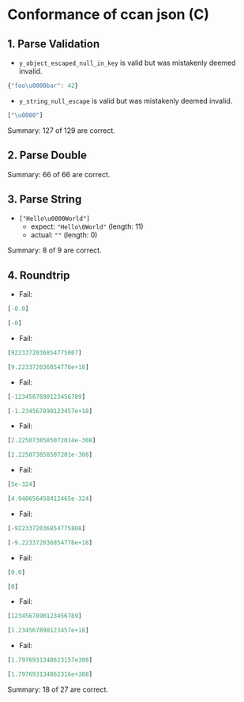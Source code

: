# Conformance of ccan json (C)

## 1. Parse Validation

* `y_object_escaped_null_in_key` is valid but was mistakenly deemed invalid.
~~~js
{"foo\u0000bar": 42}
~~~

* `y_string_null_escape` is valid but was mistakenly deemed invalid.
~~~js
["\u0000"]
~~~


Summary: 127 of 129 are correct.

## 2. Parse Double


Summary: 66 of 66 are correct.

## 3. Parse String

* `["Hello\u0000World"]`
  * expect: `"Hello\0World"` (length: 11)
  * actual: `""` (length: 0)


Summary: 8 of 9 are correct.

## 4. Roundtrip

* Fail:
~~~js
[-0.0]
~~~

~~~js
[-0]
~~~

* Fail:
~~~js
[9223372036854775807]
~~~

~~~js
[9.223372036854776e+18]
~~~

* Fail:
~~~js
[-1234567890123456789]
~~~

~~~js
[-1.234567890123457e+18]
~~~

* Fail:
~~~js
[2.2250738585072014e-308]
~~~

~~~js
[2.225073858507201e-308]
~~~

* Fail:
~~~js
[5e-324]
~~~

~~~js
[4.940656458412465e-324]
~~~

* Fail:
~~~js
[-9223372036854775808]
~~~

~~~js
[-9.223372036854776e+18]
~~~

* Fail:
~~~js
[0.0]
~~~

~~~js
[0]
~~~

* Fail:
~~~js
[1234567890123456789]
~~~

~~~js
[1.234567890123457e+18]
~~~

* Fail:
~~~js
[1.7976931348623157e308]
~~~

~~~js
[1.797693134862316e+308]
~~~


Summary: 18 of 27 are correct.

